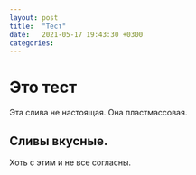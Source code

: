 ```yaml
---
layout: post
title:  "Тест"
date:   2021-05-17 19:43:30 +0300
categories:
---
```


# Это тест
Эта слива не настоящая. Она пластмассовая.

## Сливы вкусные.
Хоть с этим и не все согласны.
